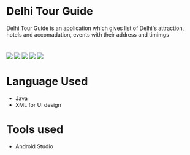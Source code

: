 # Delhi Tour Guide
Delhi Tour Guide is an application which gives list of Delhi's attraction, hotels and accomadation, events with their address and timimgs 
# 
![](Screenshots/SS1.png)
![](Screenshots/SS2.png)
![](Screenshots/SS3.png)
![](Screenshots/SS4.png)
![](Screenshots/SS5.png)

# Language Used
* Java
* XML for UI design

# Tools used
* Android Studio


